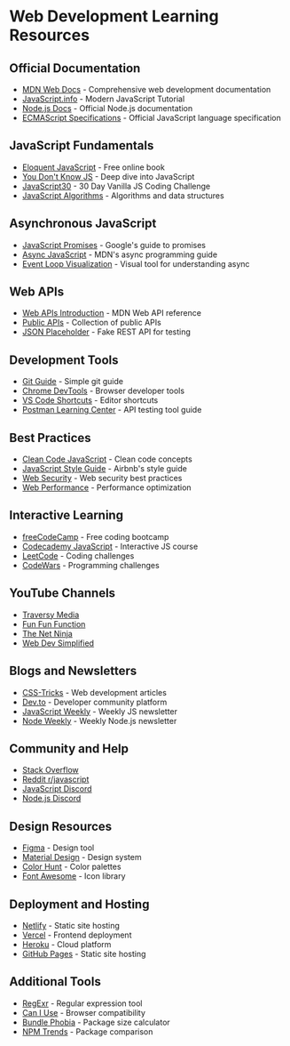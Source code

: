 # Web Development Learning Resources

## Official Documentation

- [MDN Web Docs](https://developer.mozilla.org/en-US/) - Comprehensive web development documentation
- [JavaScript.info](https://javascript.info/) - Modern JavaScript Tutorial
- [Node.js Docs](https://nodejs.org/docs/latest/api/) - Official Node.js documentation
- [ECMAScript Specifications](https://tc39.es/ecma262/) - Official JavaScript language specification

## JavaScript Fundamentals

- [Eloquent JavaScript](https://eloquentjavascript.net/) - Free online book
- [You Don't Know JS](https://github.com/getify/You-Dont-Know-JS) - Deep dive into JavaScript
- [JavaScript30](https://javascript30.com/) - 30 Day Vanilla JS Coding Challenge
- [JavaScript Algorithms](https://github.com/trekhleb/javascript-algorithms) - Algorithms and data structures

## Asynchronous JavaScript

- [JavaScript Promises](https://web.dev/promises/) - Google's guide to promises
- [Async JavaScript](https://developer.mozilla.org/en-US/docs/Learn/JavaScript/Asynchronous) - MDN's async programming guide
- [Event Loop Visualization](http://latentflip.com/loupe/) - Visual tool for understanding async

## Web APIs

- [Web APIs Introduction](https://developer.mozilla.org/en-US/docs/Web/API) - MDN Web API reference
- [Public APIs](https://github.com/public-apis/public-apis) - Collection of public APIs
- [JSON Placeholder](https://jsonplaceholder.typicode.com/) - Fake REST API for testing

## Development Tools

- [Git Guide](https://rogerdudler.github.io/git-guide/) - Simple git guide
- [Chrome DevTools](https://developers.google.com/web/tools/chrome-devtools) - Browser developer tools
- [VS Code Shortcuts](https://code.visualstudio.com/shortcuts/keyboard-shortcuts-windows.pdf) - Editor shortcuts
- [Postman Learning Center](https://learning.postman.com/) - API testing tool guide

## Best Practices

- [Clean Code JavaScript](https://github.com/ryanmcdermott/clean-code-javascript) - Clean code concepts
- [JavaScript Style Guide](https://github.com/airbnb/javascript) - Airbnb's style guide
- [Web Security](https://developer.mozilla.org/en-US/docs/Web/Security) - Web security best practices
- [Web Performance](https://web.dev/learn-web-vitals/) - Performance optimization

## Interactive Learning

- [freeCodeCamp](https://www.freecodecamp.org/) - Free coding bootcamp
- [Codecademy JavaScript](https://www.codecademy.com/learn/introduction-to-javascript) - Interactive JS course
- [LeetCode](https://leetcode.com/) - Coding challenges
- [CodeWars](https://www.codewars.com/) - Programming challenges

## YouTube Channels

- [Traversy Media](https://www.youtube.com/user/TechGuyWeb)
- [Fun Fun Function](https://www.youtube.com/channel/UCO1cgjhGzsSYb1rsB4bFe4Q)
- [The Net Ninja](https://www.youtube.com/channel/UCW5YeuERMmlnqo4oq8vwUpg)
- [Web Dev Simplified](https://www.youtube.com/c/WebDevSimplified)

## Blogs and Newsletters

- [CSS-Tricks](https://css-tricks.com/) - Web development articles
- [Dev.to](https://dev.to/) - Developer community platform
- [JavaScript Weekly](https://javascriptweekly.com/) - Weekly JS newsletter
- [Node Weekly](https://nodeweekly.com/) - Weekly Node.js newsletter

## Community and Help

- [Stack Overflow](https://stackoverflow.com/questions/tagged/javascript)
- [Reddit r/javascript](https://www.reddit.com/r/javascript/)
- [JavaScript Discord](https://discord.gg/javascript)
- [Node.js Discord](https://discord.com/invite/nodejs)

## Design Resources

- [Figma](https://www.figma.com/) - Design tool
- [Material Design](https://material.io/design) - Design system
- [Color Hunt](https://colorhunt.co/) - Color palettes
- [Font Awesome](https://fontawesome.com/) - Icon library

## Deployment and Hosting

- [Netlify](https://www.netlify.com/) - Static site hosting
- [Vercel](https://vercel.com/) - Frontend deployment
- [Heroku](https://www.heroku.com/) - Cloud platform
- [GitHub Pages](https://pages.github.com/) - Static site hosting

## Additional Tools

- [RegExr](https://regexr.com/) - Regular expression tool
- [Can I Use](https://caniuse.com/) - Browser compatibility
- [Bundle Phobia](https://bundlephobia.com/) - Package size calculator
- [NPM Trends](https://www.npmtrends.com/) - Package comparison
